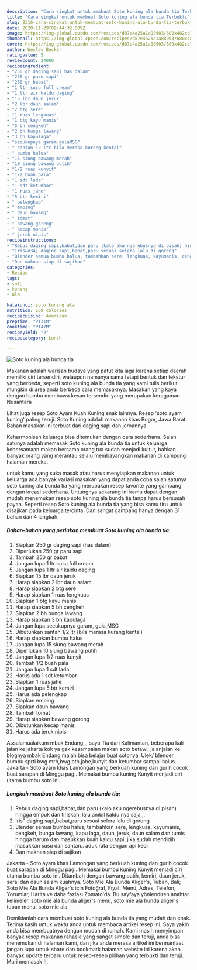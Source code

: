 ```yaml
---
description: "Cara singkat untuk membuat Soto kuning ala bunda tia Terbukti"
title: "Cara singkat untuk membuat Soto kuning ala bunda tia Terbukti"
slug: 2316-cara-singkat-untuk-membuat-soto-kuning-ala-bunda-tia-terbukti
date: 2020-11-29T09:44:32.009Z
image: https://img-global.cpcdn.com/recipes/d87e4a25a1a88903/680x482cq70/soto-kuning-ala-bunda-tia-foto-resep-utama.jpg
thumbnail: https://img-global.cpcdn.com/recipes/d87e4a25a1a88903/680x482cq70/soto-kuning-ala-bunda-tia-foto-resep-utama.jpg
cover: https://img-global.cpcdn.com/recipes/d87e4a25a1a88903/680x482cq70/soto-kuning-ala-bunda-tia-foto-resep-utama.jpg
author: Wesley Becker
ratingvalue: 5
reviewcount: 24980
recipeingredient:
- "250 gr daging sapi has dalam"
- "250 gr paru sapi"
- "250 gr babat"
- "1 ltr susu full cream"
- "1 ltr air kaldu daging"
- "15 lbr daun jeruk"
- "2 lbr daun salam"
- "2 btg sere"
- "1 ruas lengkuas"
- "1 btg kayu manis"
- "5 bh cengkeh"
- "2 bh bunga lawang"
- "3 bh kapulaga"
- "secukupnya garam gulaMSG"
- " santan 12 ltr bila merasa kurang kental"
- " bumbu halus"
- "15 siung bawang merah"
- "10 siung bawang putih"
- "1/2 ruas kunyit"
- "1/2 buah pala"
- "1 sdt lada"
- "1 sdt ketumbar"
- "1 ruas jahe"
- "5 btr kemiri"
- " pelengkap"
- " emping"
- " daun bawang"
- " tomat"
- " bawang goreng"
- " kecap manis"
- " jeruk nipis"
recipeinstructions:
- "Rebus daging sapi,babat,dan paru (kalo aku ngerebusnya di pisah) hingga empuk dan tiriskan, lalu ambil kaldu nya saja,,,"
- "Iris&#34; daging sapi,babat,paru sesuai selera lalu di goreng"
- "Blender semua bumbu halus, tambahkan sere, lengkuas, kayumanis, cengkeh, bunga lawang, kapu laga, daun, jeruk, daun salam dan tumis hingga harum dan masukkan kuah kaldu sapi, jika sudah mendidih masukkan susu dan santan.. aduk rata dengan api kecil"
- "Dan maknan siap di sajikan"
categories:
- Recipe
tags:
- soto
- kuning
- ala

katakunci: soto kuning ala 
nutrition: 169 calories
recipecuisine: American
preptime: "PT31M"
cooktime: "PT47M"
recipeyield: "2"
recipecategory: Lunch

---
```



![Soto kuning ala bunda tia](https://img-global.cpcdn.com/recipes/d87e4a25a1a88903/680x482cq70/soto-kuning-ala-bunda-tia-foto-resep-utama.jpg)

Makanan adalah warisan budaya yang patut kita jaga karena setiap daerah memiliki ciri tersendiri, walaupun namanya sama tetapi bentuk dan tekstur yang berbeda, seperti soto kuning ala bunda tia yang kami tulis berikut mungkin di area anda berbeda cara memasaknya. Masakan yang kaya dengan bumbu membawa kesan tersendiri yang merupakan keragaman Nusantara

Lihat juga resep Soto Ayam Kuah Kuning enak lainnya. Resep &#39;soto ayam kuning&#39; paling teruji. Soto Kuning adalah makanan khas Bogor, Jawa Barat. Bahan masakan ini terbuat dari daging sapi dan jeroannya.

Keharmonisan keluarga bisa ditemukan dengan cara sederhana. Salah satunya adalah memasak Soto kuning ala bunda tia untuk keluarga. kebersamaan makan bersama orang tua sudah menjadi kultur, bahkan banyak orang yang merantau selalu membayangkan makanan di kampung halaman mereka.

untuk kamu yang suka masak atau harus menyiapkan makanan untuk keluarga ada banyak variasi masakan yang dapat anda coba salah satunya soto kuning ala bunda tia yang merupakan resep favorite yang gampang dengan kreasi sederhana. Untungnya sekarang ini kamu dapat dengan mudah menemukan resep soto kuning ala bunda tia tanpa harus bersusah payah.
Seperti resep Soto kuning ala bunda tia yang bisa kamu tiru untuk disajikan pada keluarga tercinta. Dan sangat gampang hanya dengan 31 bahan dan 4 langkah.


<!--inarticleads1-->

##### Bahan-bahan yang perlukan membuat Soto kuning ala bunda tia:

1. Siapkan 250 gr daging sapi (has dalam)
1. Diperlukan 250 gr paru sapi
1. Tambah 250 gr babat
1. Jangan lupa 1 ltr susu full cream
1. Jangan lupa 1 ltr air kaldu daging
1. Siapkan 15 lbr daun jeruk
1. Harap siapkan 2 lbr daun salam
1. Harap siapkan 2 btg sere
1. Harap siapkan 1 ruas lengkuas
1. Siapkan 1 btg kayu manis
1. Harap siapkan 5 bh cengkeh
1. Siapkan 2 bh bunga lawang
1. Harap siapkan 3 bh kapulaga
1. Jangan lupa secukupnya garam, gula,MSG
1. Dibutuhkan  santan 1/2 ltr (bila merasa kurang kental)
1. Harap siapkan  bumbu halus
1. Jangan lupa 15 siung bawang merah
1. Diperlukan 10 siung bawang putih
1. Jangan lupa 1/2 ruas kunyit
1. Tambah 1/2 buah pala
1. Jangan lupa 1 sdt lada
1. Harus ada 1 sdt ketumbar
1. Siapkan 1 ruas jahe
1. Jangan lupa 5 btr kemiri
1. Harus ada  pelengkap
1. Siapkan  emping
1. Siapkan  daun bawang
1. Tambah  tomat
1. Harap siapkan  bawang goreng
1. Dibutuhkan  kecap manis
1. Harus ada  jeruk nipis


Assalamualaikum mbak Endang,,, saya Tia dari Kalimantan, beberapa kali jalan ke jakarta kok ya gak kesampaian makan soto betawi, jalanjalan ke blognya mbak Endang malah bisa belajar buat sotonya. Ulek/ blender bumbu sprti bwg mrh,bwg pth,jahe,kunyit dan ketumbar sampai halus. Jakarta - Soto ayam khas Lamongan yang berkuah kuning dan gurih cocok buat sarapan di Minggu pagi. Memakai bumbu kuning Kunyit menjadi ciri utama bumbu soto ini. 

<!--inarticleads2-->

##### Langkah membuat  Soto kuning ala bunda tia:

1. Rebus daging sapi,babat,dan paru (kalo aku ngerebusnya di pisah) hingga empuk dan tiriskan, lalu ambil kaldu nya saja,,,
1. Iris&#34; daging sapi,babat,paru sesuai selera lalu di goreng
1. Blender semua bumbu halus, tambahkan sere, lengkuas, kayumanis, cengkeh, bunga lawang, kapu laga, daun, jeruk, daun salam dan tumis hingga harum dan masukkan kuah kaldu sapi, jika sudah mendidih masukkan susu dan santan.. aduk rata dengan api kecil
1. Dan maknan siap di sajikan


Jakarta - Soto ayam khas Lamongan yang berkuah kuning dan gurih cocok buat sarapan di Minggu pagi. Memakai bumbu kuning Kunyit menjadi ciri utama bumbu soto ini. Ditambah dengan bawang putih, kemiri, daun jeruk, serai dan daun salam kuahnya. Soto Mie Ala Bunda Aliger&#39;s, Tuban, Bali; Soto Mie Ala Bunda Aliger&#39;s için Fotoğraf, Fiyat, Menü, Adres, Telefon, Yorumlar, Harita ve daha fazlası Zomato&#39;da. Bu sayfaya yönlendiren anahtar kelimeler. soto mie ala bunda aliger&#39;s menu, soto mie ala bunda aliger&#39;s tuban menu, soto mie ala. 

Demikianlah cara membuat soto kuning ala bunda tia yang mudah dan enak. Terima kasih untuk waktu anda untuk membaca artikel resep ini. Saya yakin anda bisa membuatnya dengan mudah di rumah. Kami masih menyimpan banyak resep makanan rahasia yang sangat simple dan teruji, anda bisa menemukan di halaman kami, dan jika anda merasa artikel ini bermanfaat jangan lupa untuk share dan bookmark halaman website ini karena akan banyak update terbaru untuk resep-resep pilihan yang terbukti dan teruji. Mari memasak !!. 
